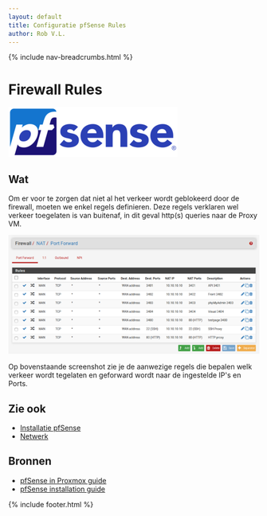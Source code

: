 ```yaml
---
layout: default
title: Configuratie pfSense Rules
author: Rob V.L.
---
```


{% include nav-breadcrumbs.html %}

# Firewall Rules
![pfSense](../../../media/logo/pfSense.png)

## Wat
Om er voor te zorgen dat niet al het verkeer wordt geblokeerd door de firewall, moeten we enkel regels definieren. Deze regels verklaren wel verkeer toegelaten is van buitenaf, in dit geval http(s) queries naar de Proxy VM.

![pfSense](../../../media/pfSense/rules.png)

Op bovenstaande screenshot zie je de aanwezige regels die bepalen welk verkeer wordt tegelaten en geforward wordt naar de ingestelde IP's en Ports.

## Zie ook
* [Installatie pfSense](/{{site.RepoName}}/CCS/pfSense/)
* [Netwerk](/{{site.RepoName}}/CCS/Netwerk/)

## Bronnen 
* [pfSense in Proxmox guide ](https://docs.netgate.com/pfsense/en/latest/virtualization/virtualizing-pfsense-with-proxmox.html)
* [pfSense installation guide ](https://docs.netgate.com/pfsense/en/latest/install/installing-pfsense.html)


{% include footer.html %}
